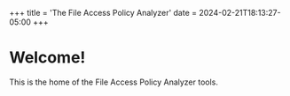 +++
title = 'The File Access Policy Analyzer'
date = 2024-02-21T18:13:27-05:00
+++

# Welcome!

This is the home of the File Access Policy Analyzer tools.
